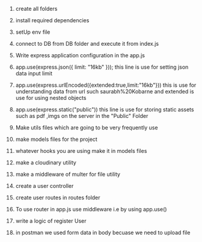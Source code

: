 1. create all folders 

2. install required dependencies 

3. setUp env file 

4. connect to DB from DB folder and execute it from index.js

5. Write express application configuration in the app.js

6. app.use(express.json({ limit: "16kb" })); this line is use for setting json data input limit

7. app.use(express.urlEncoded({extended:true,limit:"16kb"})) this is use for understanding data from url such saurabh%20Kobarne and extended is use for using nested objects

8. app.use(express.static("public")) this line is use for storing static assets such as pdf ,imgs on the server in the "Public" Folder

9. Make utils files which are going to be very frequently use

10. make models files for the project

11. whatever hooks you are using make it in models files 

12. make a cloudinary utility

13. make a middleware of multer for file utility

14. create a user controller 

15. create user routes in routes folder

16. To use router in app.js use middleware i.e by using app.use()

17. write a logic of register User

18. in postman we used form data in body becuase we need to upload file